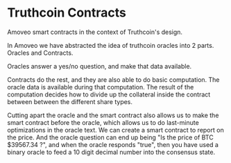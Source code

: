 Truthcoin Contracts
===========

Amoveo smart contracts in the context of Truthcoin's design.


In Amoveo we have abstracted the idea of truthcoin oracles into 2 parts. Oracles and Contracts.

Oracles answer a yes/no question, and make that data available.

Contracts do the rest, and they are also able to do basic computation.
The oracle data is available during that computation.
The result of the computation decides how to divide up the collateral inside the contract between between the different share types.

Cutting apart the oracle and the smart contract also allows us to make the smart contract before the oracle, which allows us to do last-minute optimizations in the oracle text.
We can create a smart contract to report on the price. And the oracle question can end up being "Is the price of BTC $39567.34 ?", and when the oracle responds "true", then you have used a binary oracle to feed a 10 digit decimal number into the consensus state.